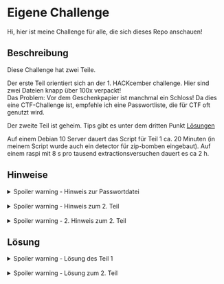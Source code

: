 # Eigene Challenge

Hi, hier ist meine Challenge für alle, die sich dieses Repo anschauen!

## Beschreibung

Diese Challenge hat zwei Teile.

Der erste Teil orientiert sich an der 1. HACKcember challenge. Hier sind zwei Dateien knapp über 100x verpackt!
<br>Das Problem: Vor dem Geschenkpapier ist manchmal ein Schloss! Da dies eine CTF-Challenge ist, empfehle ich eine Passwortliste, die für CTF oft genutzt wird.

Der zweite Teil ist geheim.
Tips gibt es unter dem dritten Punkt [Lösungen](README.md#lsung)

Auf einem Debian 10 Server dauert das Script für Teil 1 ca. 20 Minuten (in meinem Script wurde auch ein detector für zip-bomben eingebaut).
Auf einem raspi mit 8 s pro tausend extractionsversuchen dauert es ca 2 h.
## Hinweise

<details>
  <summary>Spoiler warning - Hinweis zur Passwortdatei</summary>
  Eine beliebte Passwort-Datei für CTF-Challenges ist rockyou.txt<br>
  Aus dieser Datei wurden zufällige Passwörter ausgewählt.
</details>
<br>
<details>
  <summary>Spoiler warning - Hinweis zum 2. Teil</summary>
  xor
</details>
<br>
<details>
  <summary>Spoiler warning - 2. Hinweis zum 2. Teil</summary>
  One Time Pad
</details>

## Lösung

<details>
  <summary>Spoiler warning - Lösung des Teil 1</summary>

  Als Erstes musst du das Geschenkpapier entfernen.
  Leider ist am Geschenkpapier manchmal ein Schloss.
  Was bedeutet das?
  Du musst ein Script schreiben, dass
  1. das Geschenkpapier entfernt und
  2. immer wenn ein Schloss vor dem Geschenkpapier ist, dieses knackt.

  Als Erstes müssen Pakete importiert werden:
  * os: Löschen der entpackten Dateien und Inhalte eines Ordners Auflisten 
  * zipfile: Entpacken der Dateien
  ~~~python3
  import os
  import zipfile
  ~~~
  Als Nächstes muss eine Passwort-Datei (ich nehme Teile der rockyou.txt) eingelesen und eine eine Funktion definiert werden, die
  1. die Datei entpackt,
  2. eine Dictionary-Attacke macht und
  3. die alte Datei löscht.
  Wir nennen diese Funktion extract()
  ~~~python3
  with open("rockyou-short.txt") as f:
      passwords = f.read().split("\n")

  def extract(filename):
      filename = "extracted/" + filename # Zip-Datei wird in extracted/ abgelegt
      z = zipfile.ZipFile(filename)
      try:
          z.extractall()
      except RuntimeError: # Error, der durch ein falsches Passwort ausgelöst wird
          for pw in passwords:
              try:
                  z.extractall(pwd=str.encode(pw))
                  break #wenn das script bis hier gekommen ist, stoppt es die for-Schleife
              except RuntimeError:
                  pass
      os.remove(filename) # löscht die ursprüngliche Datei
  ~~~
  Fast geschafft: jetzt muss diese Funktion nur noch aufgerufen werden
  ~~~python3
  if __name__ == "__main__":
      while True:
          dirlist = os.listdir("extracted") # speichert alle Dateien in extracted/ in ein Array
          zipcounter = 0 # zähler für Zip-Dateien
          for file in dirlist:
              if file.endswith(".zip"):
                  extract(file)
                  zipcounter += 1
          if zipcounter == 0:
              break
  ~~~
  
</details>
<br>
<details>
  <summary>Spoiler warning - Lösung zum 2. Teil</summary>
  Eine Erklärung zu diesem Teil kommt demnächst.

  Falls ihr auch mit den beiden Hinweisen nicht weiterkommt, tut ihr das hoffentlich nach <a href="https://youtu.be/RowdpaEQPUA">diesem Video</a>!
</details>
